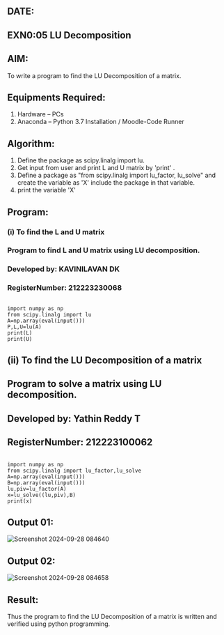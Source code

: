 ## DATE:
## EXN0:05 LU Decomposition 

## AIM:
To write a program to find the LU Decomposition of a matrix.

## Equipments Required:
1. Hardware – PCs
2. Anaconda – Python 3.7 Installation / Moodle-Code Runner

## Algorithm:
1. Define the package as scipy.linalg import lu.
2. Get input from user and print L and U matrix by 'print' .
3. Define a package as "from scipy.linalg import lu_factor, lu_solve" and create the variable as 'X' include the package in that variable.
4. print the variable 'X'

## Program:
### (i) To find the L and U matrix
### Program to find L and U matrix using LU decomposition.
### Developed by: KAVINILAVAN DK
### RegisterNumber: 212223230068
```

import numpy as np
from scipy.linalg import lu
A=np.array(eval(input()))
P,L,U=lu(A)
print(L)
print(U)
```
## (ii) To find the LU Decomposition of a matrix

## Program to solve a matrix using LU decomposition.
## Developed by: Yathin Reddy T
## RegisterNumber: 212223100062


```

import numpy as np
from scipy.linalg import lu_factor,lu_solve
A=np.array(eval(input()))
B=np.array(eval(input()))
lu,piv=lu_factor(A)
x=lu_solve((lu,piv),B)
print(x)
```

## Output 01:

![Screenshot 2024-09-28 084640](https://github.com/user-attachments/assets/2bb0e5d4-3427-4458-babe-4d2fe4aa1241)


## Output 02:
![Screenshot 2024-09-28 084658](https://github.com/user-attachments/assets/4465e7c2-b59f-4635-a716-f56eddf0fa78)
## Result:
Thus the program to find the LU Decomposition of a matrix is written and verified using python programming.

